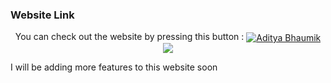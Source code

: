### Website Link
<p align="center">You can check out the website by pressing this button : 
<a href="https://aditya-bhaumik.github.io/recipe_website/" target="blank"><img align="center" src="https://img.shields.io/badge/Recipe_Finder-000080?style=for-the-badge&logo=Google-chrome&logoColor=white" alt="Aditya Bhaumik"  /></a>
<img src="https://img.shields.io/badge/Made%20using-VSCode-1f425f.svg">
<p> I will be adding more features to this website soon </p>
